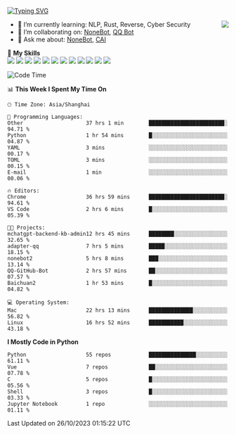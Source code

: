 [![Typing SVG](https://readme-typing-svg.herokuapp.com?size=25&duration=2500&color=8C43EA&vCenter=true&width=200&height=40&lines=Hi+there+%F0%9F%91%8B%F0%9F%8F%BB;I'm+yanyongyu)](https://git.io/typing-svg)

<a href="#">
  <img align="right" src="https://github-readme-stats.vercel.app/api?username=yanyongyu&count_private=true&show_icons=true&bg_color=15,f2f7fd,E0EAFC" />
</a>

- 🌱 I’m currently learning: NLP, Rust, Reverse, Cyber Security
- 👯 I’m collaborating on: [NoneBot](https://github.com/nonebot), [QQ Bot](https://github.com/Mrs4s/go-cqhttp)
- 💬 Ask me about: [NoneBot](https://github.com/nonebot), [CAI](https://github.com/cscs181/CAI)

🌟 **My Skills**  
![](https://img.shields.io/badge/-Python-3e74a2?style=flat-square&logo=Python&logoColor=fff)
![](https://img.shields.io/badge/-TypeScript-3178C6?style=flat-square&logo=TypeScript&logoColor=fff)
![](https://img.shields.io/badge/-Vue-4fc08d?style=flat-square&logo=Vue.js&logoColor=fff)
![](https://img.shields.io/badge/-React-2d98ce?style=flat-square&logo=React&logoColor=fff)
![](https://img.shields.io/badge/-FastAPI-009688?style=flat-square&logo=FastAPI&logoColor=fff)
![](https://img.shields.io/badge/-Linux-000000?style=flat-square&logo=Linux&logoColor=fff)
![](https://img.shields.io/badge/-Docker-2496ED?style=flat-square&logo=Docker&logoColor=fff)
![](https://img.shields.io/badge/-Kubernetes-326CE5?style=flat-square&logo=Kubernetes&logoColor=fff)
![](https://img.shields.io/badge/-GitHub%20Actions-2088FF?style=flat-square&logo=GitHubActions&logoColor=fff)
![](https://img.shields.io/badge/-PostgreSQL-4169E1?style=flat-square&logo=PostgreSQL&logoColor=fff)
![](https://img.shields.io/badge/-Redis-DC382D?style=flat-square&logo=Redis&logoColor=fff)
![](https://img.shields.io/badge/-MongoDB-47A248?style=flat-square&logo=MongoDB&logoColor=fff)

<!--START_SECTION:waka-->
![Code Time](http://img.shields.io/badge/Code%20Time-5%2C181%20hrs%2047%20mins-blue)

📊 **This Week I Spent My Time On** 

```text
🕑︎ Time Zone: Asia/Shanghai

💬 Programming Languages: 
Other                    37 hrs 1 min        ████████████████████████░   94.71 % 
Python                   1 hr 54 mins        █░░░░░░░░░░░░░░░░░░░░░░░░   04.87 % 
YAML                     3 mins              ░░░░░░░░░░░░░░░░░░░░░░░░░   00.17 % 
TOML                     3 mins              ░░░░░░░░░░░░░░░░░░░░░░░░░   00.15 % 
E-mail                   1 min               ░░░░░░░░░░░░░░░░░░░░░░░░░   00.06 % 

🔥 Editors: 
Chrome                   36 hrs 59 mins      ████████████████████████░   94.61 % 
VS Code                  2 hrs 6 mins        █░░░░░░░░░░░░░░░░░░░░░░░░   05.39 % 

🐱‍💻 Projects: 
mchatgpt-backend-kb-admin12 hrs 45 mins      ████████░░░░░░░░░░░░░░░░░   32.65 % 
adapter-qq               7 hrs 5 mins        █████░░░░░░░░░░░░░░░░░░░░   18.15 % 
nonebot2                 5 hrs 8 mins        ███░░░░░░░░░░░░░░░░░░░░░░   13.14 % 
QQ-GitHub-Bot            2 hrs 57 mins       ██░░░░░░░░░░░░░░░░░░░░░░░   07.57 % 
Baichuan2                1 hr 53 mins        █░░░░░░░░░░░░░░░░░░░░░░░░   04.82 % 

💻 Operating System: 
Mac                      22 hrs 13 mins      ██████████████░░░░░░░░░░░   56.82 % 
Linux                    16 hrs 52 mins      ███████████░░░░░░░░░░░░░░   43.18 % 
```

**I Mostly Code in Python** 

```text
Python                   55 repos            ███████████████░░░░░░░░░░   61.11 % 
Vue                      7 repos             ██░░░░░░░░░░░░░░░░░░░░░░░   07.78 % 
C                        5 repos             █░░░░░░░░░░░░░░░░░░░░░░░░   05.56 % 
Shell                    3 repos             █░░░░░░░░░░░░░░░░░░░░░░░░   03.33 % 
Jupyter Notebook         1 repo              ░░░░░░░░░░░░░░░░░░░░░░░░░   01.11 % 
```




 Last Updated on 26/10/2023 01:15:22 UTC
<!--END_SECTION:waka-->
